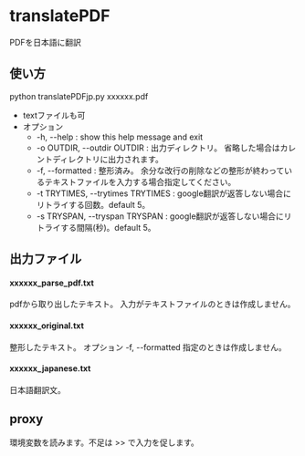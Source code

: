 # translatePDF
PDFを日本語に翻訳

## 使い方
python translatePDFjp.py xxxxxx.pdf

* textファイルも可
* オプション
  * -h, --help            : show this help message and exit
  * -o OUTDIR, --outdir OUTDIR : 出力ディレクトリ。 省略した場合はカレントディレクトリに出力されます。
  * -f, --formatted       : 整形済み。 余分な改行の削除などの整形が終わっているテキストファイルを入力する場合指定してください。
  * -t TRYTIMES, --trytimes TRYTIMES : google翻訳が返答しない場合にリトライする回数。default 5。
  * -s TRYSPAN, --tryspan TRYSPAN : google翻訳が返答しない場合にリトライする間隔(秒)。default 5。

## 出力ファイル

#### xxxxxx_parse_pdf.txt
pdfから取り出したテキスト。
入力がテキストファイルのときは作成しません。

#### xxxxxx_original.txt
整形したテキスト。
オプション -f, --formatted 指定のときは作成しません。

#### xxxxxx_japanese.txt
日本語翻訳文。

## proxy
環境変数を読みます。不足は >> で入力を促します。
